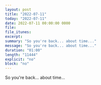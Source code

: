 ```yaml
---
layout: post
title: "2022-07-11"
today: "2022-07-11"
date: 2022-07-11 00:00:00 0000
file:
file_itunes:
excerpt:
summary: "So you're back... about time..."
message: "So you're back... about time..."
duration: "01:00"
length: "11444"
explicit: "no"
block: "no"
---
```

So you're back... about time...

